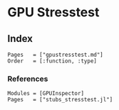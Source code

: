 # GPU Stresstest

## Index

```@index
Pages   = ["gpustresstest.md"]
Order   = [:function, :type]
```

### References

```@autodocs
Modules = [GPUInspector]
Pages   = ["stubs_stresstest.jl"]
```
